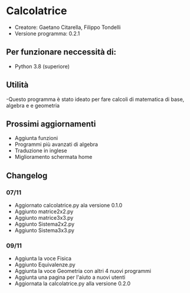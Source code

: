 # Calcolatrice
- Creatore: Gaetano Citarella, Filippo Tondelli
- Versione programma: 0.2.1
## Per funzionare neccessità di:
- Python 3.8 (superiore)
## Utilità
-Questo programma è stato ideato per fare calcoli di matematica di base, algebra e e geometria
## Prossimi aggiornamenti
- Aggiunta funzioni
- Programmi più avanzati di algebra
- Traduzione in inglese
- Miglioramento schermata home
## Changelog
### 07/11
- Aggiornato calcolatrice.py ala versione 0.1.0
- Aggiunto matrice2x2.py
- Aggiunto matrice3x3.py
- Aggiunto Sistema2x2.py
- Aggiunto Sistema3x3.py
### 09/11
- Aggiunta la voce Fisica
- Aggiunto Equivalenze.py
- Aggiunta la voce Geometria con altri 4 nuovi programmi
- Aggiunta una pagina per l'aiuto a nuovi utenti
- Aggiornata la calcolatrice.py alla versione 0.2.0
